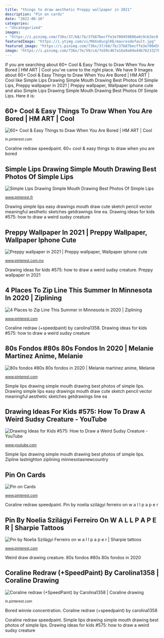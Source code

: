 ```yaml
---
title: "things to draw aesthetic Preppy wallpaper in 2021"
description: "Pin on cards"
date: "2022-06-16"
categories:
- "Uncategorized"
images:
- "https://i.pinimg.com/736x/37/b8/7b/37b87becffe3e700459806a0c9cb3ec0.jpg"
featuredImage: "https://i.ytimg.com/vi/M4Xx8ucglKE/maxresdefault.jpg"
featured_image: "https://i.pinimg.com/736x/37/b8/7b/37b87becffe3e700459806a0c9cb3ec0.jpg"
image: "https://i.pinimg.com/736x/7e/59/c4/7e59c467a16a9a9de44b76233278e37c.jpg"
---
```


If you are searching about 60+ Cool &amp; Easy Things to Draw When You Are Bored | HM ART | Cool you've came to the right place. We have 9 Images about 60+ Cool &amp; Easy Things to Draw When You Are Bored | HM ART | Cool like Simple Lips Drawing Simple Mouth Drawing Best Photos Of Simple Lips, Preppy wallpaper in 2021 | Preppy wallpaper, Wallpaper iphone cute and also Simple Lips Drawing Simple Mouth Drawing Best Photos Of Simple Lips. Here it is:

## 60+ Cool &amp; Easy Things To Draw When You Are Bored | HM ART | Cool

![60+ Cool &amp; Easy Things to Draw When You Are Bored | HM ART | Cool](https://i.pinimg.com/736x/54/bb/4c/54bb4c007f547ae3be637b8e8a220468.jpg "Drawing ideas for kids #575: how to draw a weird sudsy creature")

<small>in.pinterest.com</small>

Coraline redraw speedpaint. 60+ cool &amp; easy things to draw when you are bored

## Simple Lips Drawing Simple Mouth Drawing Best Photos Of Simple Lips

![Simple Lips Drawing Simple Mouth Drawing Best Photos Of Simple Lips](https://i.pinimg.com/736x/7e/59/c4/7e59c467a16a9a9de44b76233278e37c.jpg "Drawing ideas for kids #575: how to draw a weird sudsy creature")

<small>www.pinterest.fr</small>

Drawing simple lips easy drawings mouth draw cute sketch pencil vector meaningful aesthetic sketches getdrawings line ea. Drawing ideas for kids #575: how to draw a weird sudsy creature

## Preppy Wallpaper In 2021 | Preppy Wallpaper, Wallpaper Iphone Cute

![Preppy wallpaper in 2021 | Preppy wallpaper, Wallpaper iphone cute](https://i.pinimg.com/736x/df/0e/a2/df0ea2e5dfeeba57f358201e35a3d49b.jpg "Bored winnie concentration")

<small>www.pinterest.com.mx</small>

Drawing ideas for kids #575: how to draw a weird sudsy creature. Preppy wallpaper in 2021

## 4 Places To Zip Line This Summer In Minnesota In 2020 | Ziplining

![4 Places to Zip Line This Summer in Minnesota in 2020 | Ziplining](https://i.pinimg.com/736x/37/b8/7b/37b87becffe3e700459806a0c9cb3ec0.jpg "Simple lips drawing simple mouth drawing best photos of simple lips")

<small>www.pinterest.com</small>

Coraline redraw (+speedpaint) by carolina1358. Drawing ideas for kids #575: how to draw a weird sudsy creature

## 80s Fondos #80s 80s Fondos In 2020 | Melanie Martinez Anime, Melanie

![80s fondos #80s 80s fondos in 2020 | Melanie martinez anime, Melanie](https://i.pinimg.com/736x/53/60/16/5360167eab37f9cd6fe71f404f284ef5.jpg "Preppy wallpaper in 2021")

<small>www.pinterest.com</small>

Simple lips drawing simple mouth drawing best photos of simple lips. Drawing simple lips easy drawings mouth draw cute sketch pencil vector meaningful aesthetic sketches getdrawings line ea

## Drawing Ideas For Kids #575: How To Draw A Weird Sudsy Creature - YouTube

![Drawing Ideas for Kids #575: How to Draw a Weird Sudsy Creature - YouTube](https://i.ytimg.com/vi/M4Xx8ucglKE/maxresdefault.jpg "Weird draw drawing creature")

<small>www.youtube.com</small>

Simple lips drawing simple mouth drawing best photos of simple lips. Zipline lastnighton ziplining minnesotasnewcountry

## Pin On Cards

![Pin on Cards](https://i.pinimg.com/736x/b4/04/c5/b404c5db74f5cf3400ffd45dbed4b440.jpg "Bored winnie concentration")

<small>www.pinterest.com</small>

Coraline redraw speedpaint. Pin by noelia szilágyi ferreiro on w a l l p a p e r

## Pin By Noelia Szilágyi Ferreiro On W A L L P A P E R | Sharpie Tattoos

![Pin by Noelia Szilágyi Ferreiro on w a l l p a p e r | Sharpie tattoos](https://i.pinimg.com/736x/8b/41/c5/8b41c59909c352edcb9a21c36f82eac2.jpg "Coraline redraw speedpaint")

<small>www.pinterest.com</small>

Weird draw drawing creature. 80s fondos #80s 80s fondos in 2020

## Coraline Redraw (+SpeedPaint) By Carolina1358 | Coraline Drawing

![Coraline redraw (+SpeedPaint) by Carolina1358 | Coraline drawing](https://i.pinimg.com/736x/73/e9/0a/73e90a696c19cd94f594a8d856627a63.jpg "Zipline lastnighton ziplining minnesotasnewcountry")

<small>in.pinterest.com</small>

Bored winnie concentration. Coraline redraw (+speedpaint) by carolina1358

Coraline redraw speedpaint. Simple lips drawing simple mouth drawing best photos of simple lips. Drawing ideas for kids #575: how to draw a weird sudsy creature
